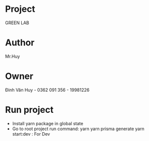# Project
GREEN LAB
# Author 
Mr.Huy
# Owner 
Đinh Văn Huy - 0362 091 356 - 19981226

# Run project
+ Install yarn package in global state
+ Go to root project run command:
yarn
yarn prisma generate
yarn start:dev : For Dev
